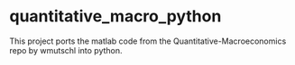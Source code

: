 # quantitative_macro_python
This project ports the matlab code from the Quantitative-Macroeconomics repo by wmutschl into python.
